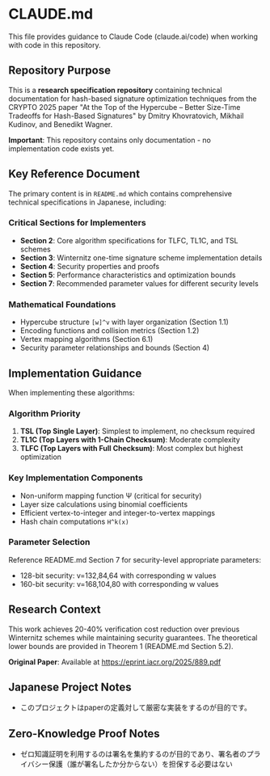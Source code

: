 # CLAUDE.md

This file provides guidance to Claude Code (claude.ai/code) when working with code in this repository.

## Repository Purpose

This is a **research specification repository** containing technical documentation for hash-based signature optimization techniques from the CRYPTO 2025 paper "At the Top of the Hypercube – Better Size-Time Tradeoffs for Hash-Based Signatures" by Dmitry Khovratovich, Mikhail Kudinov, and Benedikt Wagner. 

**Important**: This repository contains only documentation - no implementation code exists yet.

## Key Reference Document

The primary content is in `README.md` which contains comprehensive technical specifications in Japanese, including:

### Critical Sections for Implementers
- **Section 2**: Core algorithm specifications for TLFC, TL1C, and TSL schemes
- **Section 3**: Winternitz one-time signature scheme implementation details  
- **Section 4**: Security properties and proofs
- **Section 5**: Performance characteristics and optimization bounds
- **Section 7**: Recommended parameter values for different security levels

### Mathematical Foundations
- Hypercube structure `[w]^v` with layer organization (Section 1.1)
- Encoding functions and collision metrics (Section 1.2) 
- Vertex mapping algorithms (Section 6.1)
- Security parameter relationships and bounds (Section 4)

## Implementation Guidance

When implementing these algorithms:

### Algorithm Priority
1. **TSL (Top Single Layer)**: Simplest to implement, no checksum required
2. **TL1C (Top Layers with 1-Chain Checksum)**: Moderate complexity
3. **TLFC (Top Layers with Full Checksum)**: Most complex but highest optimization

### Key Implementation Components
- Non-uniform mapping function Ψ (critical for security)
- Layer size calculations using binomial coefficients
- Efficient vertex-to-integer and integer-to-vertex mappings
- Hash chain computations `H^k(x)`

### Parameter Selection
Reference README.md Section 7 for security-level appropriate parameters:
- 128-bit security: v=132,84,64 with corresponding w values
- 160-bit security: v=168,104,80 with corresponding w values

## Research Context

This work achieves 20-40% verification cost reduction over previous Winternitz schemes while maintaining security guarantees. The theoretical lower bounds are provided in Theorem 1 (README.md Section 5.2).

**Original Paper**: Available at https://eprint.iacr.org/2025/889.pdf

## Japanese Project Notes

- このプロジェクトはpaperの定義対して厳密な実装をするのが目的です。

## Zero-Knowledge Proof Notes

- ゼロ知識証明を利用するのは署名を集約するのが目的であり、署名者のプライバシー保護（誰が署名したか分からない）を担保する必要はない